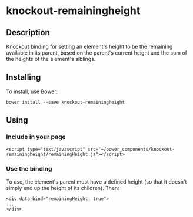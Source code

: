 # knockout-remainingheight
## Description
Knockout binding for setting an element's height to be the remaining available in its parent, based on the parent's current height and the sum of the heights of the element's siblings.

## Installing
To install, use Bower:

`bower install --save knockout-remainingheight`

## Using
### Include in your page
`<script type="text/javascript" src="~/bower_components/knockout-remainingheight/remainingHeight.js"></script>`

### Use the binding
To use, the element's parent must have a defined height (so that it doesn't simply end up the height of its children). Then:

```
<div data-bind="remainingHeight: true">
...
</div>
```
